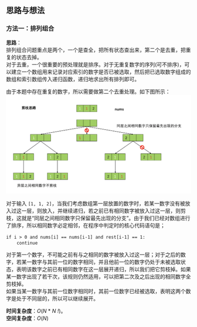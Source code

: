 ## 思路与想法
### 方法一：排列组合
**思路**：  
排列组合问题重点是两个，一个是查全，把所有状态查出来，第二个是去重，把重复的状态去掉。  
对于去重，一个很重要的预处理就是排序。对于无重复数字的序列(可不排序)，可以建立一个数组用来记录对应索引的数字是否已被选取，然后把已选取数字组成的数组和索引数组传入递归函数，递归地求出所有排列即可。

由于本题中存在重复的数字，所以需要做第二个去重处理。如下图所示：  
![](https://github.com/Mathstarry/Leetcode/blob/master/problems/0047_permuteUnique/img/47_pic1.png)

对于输入 `[1, 1, 2]`，当我们考虑数组第一层放置的数字时，若某一数字没有被放入过这一层，则放入，并继续递归，若之前已有相同数字被放入过这一层，则剪枝，这就是“同层之间相同数字只保留最先出现的分支”。由于我们已经对数组进行了排序，所以相同数字必定相邻，在程序中判定时的核心代码语句是；  
```
if i > 0 and nums[i] == nums[i-1] and rest[i-1] == 1:
	continue
```
对于第一个数字，不可能之前有与之相同的数字被放入过这一层；对于之后的数字，若某一数字与其前一位的数字相同，并且他前一位的数字仍处于未被选取状态，表明该数字之前已有相同数字在这一层展开递归，所以我们把它剪枝掉。如果某一数字出现了若干次，该规则仍然适用，可以把第二次及之后出现的相同数字全剪枝掉。  
如果当某一数字与其前一位数字相同时，其前一位数字已经被选取，表明这两个数字是处于不同层的，所以可以继续展开。


**时间复杂度**：*O*(*N* * *N* *!*)。  
**空间复杂度**：*O*(*N*)
